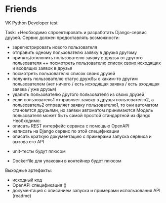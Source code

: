 # Friends
 VK Python Developer test

Task:
+Необходимо спроектировать и разработать Django-сервис друзей.
Сервис должен предоставлять возможности:
+ зарегистрировать нового пользователя
+ отправить одному пользователю заявку в друзья другому
+ принять/отклонить пользователю заявку в друзья от другого пользователя
++ посмотреть пользователю список своих исходящих и входящих заявок в друзья
+ посмотреть пользователю список своих друзей
+ получить пользователю статус дружбы с каким-то другим пользователем (нет ничего / есть исходящая заявка / есть входящая заявка / уже друзья)
+ удалить пользователю другого пользователя из своих друзей
+ если пользователь1 отправляет заявку в друзья пользователю2, а пользователь2 отправляет заявку пользователю1, то они автоматом становятся друзьями, их заявки автоматом принимаются
Модель пользователя может быть самой простой стандартной из django 
Необходимо:
+ описать REST интерфейс сервиса с помощью OpenAPI
+ написать на Django сервис по этой спецификации
+ описать краткую документацию с примерами запуска сервиса и вызова его API
- unit-тесты будут плюсом
+ Dockerfile для упаковки в контейнер будет плюсом

Выходные артефакты:
+ исходный код
+ OpenAPI спецификация ()
+ документация с описанием запуска и примерами использования API (readme)
